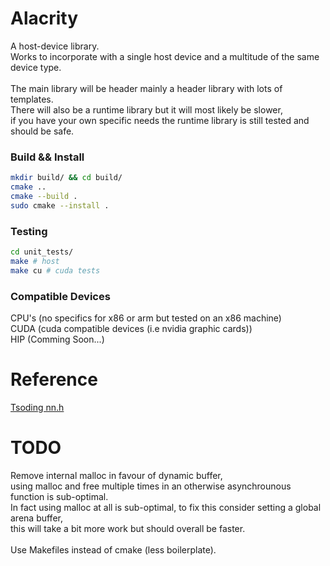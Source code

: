 # Alacrity
A host-device library. <br>
Works to incorporate with a single host device and a multitude of the same device type. <br>
<br>
The main library will be header mainly a header library with lots of templates. <br>
There will also be a runtime library but it will most likely be slower, <br>
if you have your own specific needs the runtime library is still tested and should be safe. <br>

### Build && Install
```bash
mkdir build/ && cd build/
cmake ..
cmake --build .
sudo cmake --install .
```

### Testing
```bash
cd unit_tests/
make # host
make cu # cuda tests
```

### Compatible Devices
CPU's (no specifics for x86 or arm but tested on an x86 machine) <br>
CUDA  (cuda compatible devices (i.e nvidia graphic cards)) <br>
HIP   (Comming Soon...) <br>

# Reference
[Tsoding nn.h](https://github.com/tsoding/nn.h) <br>

# TODO
Remove internal malloc in favour of dynamic buffer, <br>
using malloc and free multiple times in an otherwise asynchrounous function is sub-optimal. <br>
In fact using malloc at all is sub-optimal, to fix this consider setting a global arena buffer, <br>
this will take a bit more work but should overall be faster. <br>
<br>
Use Makefiles instead of cmake (less boilerplate). <br>
